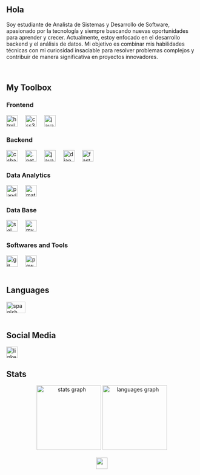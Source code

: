 <br clear="both">
<h2>Hola</h2>
<p>Soy estudiante de Analista de Sistemas y Desarrollo de Software, apasionado por la tecnología y siempre buscando nuevas oportunidades para aprender y crecer. Actualmente, estoy enfocado en el desarrollo backend y el análisis de datos. Mi objetivo es combinar mis habilidades técnicas con mi curiosidad insaciable para resolver problemas complejos y contribuir de manera significativa en proyectos innovadores.</p>

<br clear="both">
<h2>My Toolbox</h2>

<h3>Frontend</h3>
<div>
  <img src="https://img.shields.io/badge/HTML5-E34F26?logo=html5&logoColor=white&style=for-the-badge" height="30" alt="html5 logo" />
  <img width="12" />
  <img src="https://img.shields.io/badge/CSS3-1572B6?logo=css3&logoColor=white&style=for-the-badge" height="30" alt="css3 logo" />
  <img width="12" />
  <img src="https://img.shields.io/badge/JavaScript-F7DF1E?logo=javascript&logoColor=black&style=for-the-badge" height="30" alt="javascript logo" />
</div>

<h3>Backend</h3>
<div>
  <img src="https://img.shields.io/badge/C Sharp-239120?logo=csharp&logoColor=white&style=for-the-badge" height="30" alt="csharp logo" />
  <img width="12" />
  <img src="https://img.shields.io/badge/.NET-512BD4?logo=dotnet&logoColor=white&style=for-the-badge" height="30" alt=".net logo" />
  <img width="12" />
  <img src="https://img.shields.io/badge/Java-%23ED8B00.svg?style=for-the-badge&logo=java&logoColor=white" height="30" alt="java logo" />
  <img width="12" />
  <img src="https://img.shields.io/badge/Django-092E20?logo=django&logoColor=white&style=for-the-badge" height="30" alt="django logo" />
  <img width="12" />
  <img src="https://img.shields.io/badge/FastAPI-009688?logo=fastapi&logoColor=white&style=for-the-badge" height="30" alt="fastapi logo" />
</div>

<h3>Data Analytics</h3>
<div>
  <img src="https://img.shields.io/badge/Pandas-150458?logo=pandas&logoColor=white&style=for-the-badge" height="30" alt="pandas logo" />
  <img width="12" />
  <img src="https://img.shields.io/badge/Matplotlib-3776AB?logo=python&logoColor=white&style=for-the-badge" height="30" alt="matplotlib logo" />
</div>

<h3>Data Base</h3>
<div>
  <img src="https://img.shields.io/badge/SQL Server-CC2927?logo=microsoftsqlserver&logoColor=white&style=for-the-badge" height="30" alt="sql server logo" />
  <img width="12" />
  <img src="https://img.shields.io/badge/MySQL-4479A1?logo=mysql&logoColor=white&style=for-the-badge" height="30" alt="mysql logo" />
</div>

<h3>Softwares and Tools</h3>
<div>
  <img src="https://img.shields.io/badge/Git-F05032?logo=git&logoColor=white&style=for-the-badge" height="30" alt="git logo" />
  <img width="12" />
  <img src="https://img.shields.io/badge/PowerBI-F2C811?logo=powerbi&logoColor=black&style=for-the-badge" height="30" alt="powerbi logo" />
</div>

<br clear="both">
<h2>Languages</h2>

<div>
  <img src="https://upload.wikimedia.org/wikipedia/commons/8/89/Bandera_de_Espa%C3%B1a.svg" width="50" height="30" alt="spanish" />
</div>

<br clear="both">
<h2>Social Media</h2>
<a href="https://www.linkedin.com/in/francisco-serafini-giorgi/" target="_blank"><img class="w-10" height="30" src="https://img.shields.io/badge/linkedin-%230077B5.svg?style=for-the-badge&logo=linkedin&logoColor=white" alt="linkedin logo" /></a>

<br clear="both">
<h2>Stats</h2>
<div align="center">
  <img src="https://github-readme-stats.vercel.app/api?username=FranciscoSerafini&hide_title=true&hide_rank=false&show_icons=true&include_all_commits=true&count_private=true&disable_animations=false&theme=gotham&locale=en&hide_border=true&order=1" height="170" alt="stats graph" />
  <img src="https://github-readme-stats.vercel.app/api/top-langs?username=FranciscoSerafini&locale=en&hide_title=false&layout=compact&card_width=320&langs_count=10&theme=gotham&hide_border=true&order=2" height="170" alt="languages graph" />
</div>

<br clear="both">
<div align="center">
  <img src="https://visitor-badge.laobi.icu/badge?page_id=FranciscoSerafini.FranciscoSerafini&left_color=darkcyan" height="30" />
</div>


